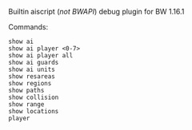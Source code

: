Builtin aiscript (*not BWAPI*) debug plugin for BW 1.16.1

Commands:
```
show ai
show ai player <0-7>
show ai player all
show ai guards
show ai units
show resareas
show regions
show paths
show collision
show range
show locations
player
```
